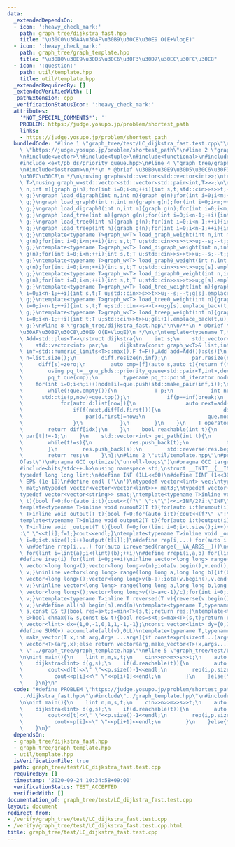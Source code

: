 ```yaml
---
data:
  _extendedDependsOn:
  - icon: ':heavy_check_mark:'
    path: graph_tree/dijkstra_fast.hpp
    title: "\u30C0\u30A4\u30AF\u30B9\u30C8\u30E9 O(E+VlogE)"
  - icon: ':heavy_check_mark:'
    path: graph_tree/graph_template.hpp
    title: "\u30B0\u30E9\u30D5\u30C6\u30F3\u30D7\u30EC\u30FC\u30C8"
  - icon: ':question:'
    path: util/template.hpp
    title: util/template.hpp
  _extendedRequiredBy: []
  _extendedVerifiedWith: []
  _pathExtension: cpp
  _verificationStatusIcon: ':heavy_check_mark:'
  attributes:
    '*NOT_SPECIAL_COMMENTS*': ''
    PROBLEM: https://judge.yosupo.jp/problem/shortest_path
    links:
    - https://judge.yosupo.jp/problem/shortest_path
  bundledCode: "#line 1 \"graph_tree/test/LC_dijkstra_fast.test.cpp\"\n#define PROBLEM\
    \ \"https://judge.yosupo.jp/problem/shortest_path\"\n#line 2 \"graph_tree/dijkstra_fast.hpp\"\
    \n#include<vector>\n#include<tuple>\n#include<functional>\n#include<ext/pb_ds/assoc_container.hpp>\n\
    #include <ext/pb_ds/priority_queue.hpp>\n#line 4 \"graph_tree/graph_template.hpp\"\
    \n#include<iostream>\n/**\n * @brief \u30B0\u30E9\u30D5\u30C6\u30F3\u30D7\u30EC\
    \u30FC\u30C8\n */\n\nusing graph=std::vector<std::vector<int>>;\ntemplate<typename\
    \ T>\nusing graph_w=std::vector<std::vector<std::pair<int,T>>>;\n\ngraph load_graph(int\
    \ n,int m){graph g(n);for(int i=0;i<m;++i){int s,t;std::cin>>s>>t;--s;--t;g[s].push_back(t);g[t].push_back(s);}return\
    \ g;}\ngraph load_digraph(int n,int m){graph g(n);for(int i=0;i<m;++i){int s,t;std::cin>>s>>t;--s;--t;g[s].push_back(t);}return\
    \ g;}\ngraph load_graph0(int n,int m){graph g(n);for(int i=0;i<m;++i){int s,t;std::cin>>s>>t;g[s].push_back(t);g[t].push_back(s);}return\
    \ g;}\ngraph load_digraph0(int n,int m){graph g(n);for(int i=0;i<m;++i){int s,t;std::cin>>s>>t;g[s].push_back(t);}return\
    \ g;}\ngraph load_tree(int n){graph g(n);for(int i=0;i<n-1;++i){int s,t;std::cin>>s>>t;--s;--t;g[s].push_back(t);g[t].push_back(s);}return\
    \ g;}\ngraph load_tree0(int n){graph g(n);for(int i=0;i<n-1;++i){int s,t;std::cin>>s>>t;g[s].push_back(t);g[t].push_back(s);}return\
    \ g;}\ngraph load_treep(int n){graph g(n);for(int i=0;i<n-1;++i){int t;std::cin>>t;g[i+1].push_back(t);g[t].push_back(i+1);}return\
    \ g;}\ntemplate<typename T>graph_w<T> load_graph_weight(int n,int m){graph_w<T>\
    \ g(n);for(int i=0;i<m;++i){int s,t;T u;std::cin>>s>>t>>u;--s;--t;g[s].emplace_back(t,u);g[t].emplace_back(s,u);}return\
    \ g;}\ntemplate<typename T>graph_w<T> load_digraph_weight(int n,int m){graph_w<T>\
    \ g(n);for(int i=0;i<m;++i){int s,t;T u;std::cin>>s>>t>>u;--s;--t;g[s].emplace_back(t,u);}return\
    \ g;}\ntemplate<typename T>graph_w<T> load_graph0_weight(int n,int m){graph_w<T>\
    \ g(n);for(int i=0;i<m;++i){int s,t;T u;std::cin>>s>>t>>u;g[s].emplace_back(t,u);g[t].emplace_back(s,u);}return\
    \ g;}\ntemplate<typename T>graph_w<T> load_digraph0_weight(int n,int m){graph_w<T>\
    \ g(n);for(int i=0;i<m;++i){int s,t;T u;std::cin>>s>>t>>u;g[s].emplace_back(t,u);}return\
    \ g;}\ntemplate<typename T>graph_w<T> load_tree_weight(int n){graph_w<T> g(n);for(int\
    \ i=0;i<n-1;++i){int s,t;T u;std::cin>>s>>t>>u;--s;--t;g[s].emplace_back(t,u);g[t].emplace_back(s,u);}return\
    \ g;}\ntemplate<typename T>graph_w<T> load_tree0_weight(int n){graph_w<T> g(n);for(int\
    \ i=0;i<n-1;++i){int s,t;T u;std::cin>>s>>t>>u;g[s].emplace_back(t,u);g[t].emplace_back(s,u);}return\
    \ g;}\ntemplate<typename T>graph_w<T> load_treep_weight(int n){graph_w<T> g(n);for(int\
    \ i=0;i<n-1;++i){int t;T u;std::cin>>t>>u;g[i+1].emplace_back(t,u);g[t].emplace_back(i+1,u);}return\
    \ g;}\n#line 8 \"graph_tree/dijkstra_fast.hpp\"\n\n/**\n * @brief \u30C0\u30A4\
    \u30AF\u30B9\u30C8\u30E9 O(E+VlogE)\n */\n\n\ntemplate<typename T,typename F=std::less<T>,typename\
    \ Add=std::plus<T>>\nstruct dijkstra{\n    int s;\n    std::vector<T> diff;\n\
    \    std::vector<int> par;\n    dijkstra(const graph_w<T>& list,int s,T zero=T(),T\
    \ inf=std::numeric_limits<T>::max(),F f=F(),Add add=Add()):s(s){\n        int\
    \ n=list.size();\n        diff.resize(n,inf);\n        par.resize(n,-1);\n   \
    \     diff[s]=zero;\n        auto cmp=[f](auto s,auto t){return f(t.first,s.first);};\n\
    \        using pq_t=__gnu_pbds::priority_queue<std::pair<T,int>,decltype(cmp),__gnu_pbds::pairing_heap_tag>;\n\
    \        pq_t que(cmp);\n        typename pq_t::point_iterator node[n];\n    \
    \    for(int i=0;i<n;i++)node[i]=que.push(std::make_pair(inf,i));\n        que.modify(node[s],std::make_pair(zero,s));\n\
    \        while(!que.empty()){\n            T p;\n            int now;\n      \
    \      std::tie(p,now)=que.top();\n            if(p==inf)break;\n            que.pop();\n\
    \            for(auto d:list[now]){\n                auto next=add(p,d.second);\n\
    \                if(f(next,diff[d.first])){\n                    diff[d.first]=next;\n\
    \                    par[d.first]=now;\n                    que.modify(node[d.first],std::make_pair(next,d.first));\n\
    \                }\n            }\n        }\n    }\n    T operator[](int idx){\n\
    \        return diff[idx];\n    }\n    bool reachable(int t){\n        return\
    \ par[t]!=-1;\n    }\n    std::vector<int> get_path(int t){\n        std::vector<int>res;\n\
    \        while(t!=s){\n            res.push_back(t);\n            t=par[t];\n\
    \        }\n        res.push_back(s);\n        std::reverse(res.begin(),res.end());\n\
    \        return res;\n    }\n};\n#line 2 \"util/template.hpp\"\n#pragma GCC optimize(\"\
    Ofast\")\n#pragma GCC optimize(\"unroll-loops\")\n#pragma GCC target(\"avx\")\n\
    #include<bits/stdc++.h>\nusing namespace std;\nstruct __INIT__{__INIT__(){cin.tie(0);ios::sync_with_stdio(false);cout<<fixed<<setprecision(15);}}__INIT__;\n\
    typedef long long lint;\n#define INF (1LL<<60)\n#define IINF (1<<30)\n#define\
    \ EPS (1e-10)\n#define endl ('\\n')\ntypedef vector<lint> vec;\ntypedef vector<vector<lint>>\
    \ mat;\ntypedef vector<vector<vector<lint>>> mat3;\ntypedef vector<string> svec;\n\
    typedef vector<vector<string>> smat;\ntemplate<typename T>inline void numout(T\
    \ t){bool f=0;for(auto i:t){cout<<(f?\" \":\"\")<<i<INF/2?i:\"INF\";f=1;}cout<<endl;}\n\
    template<typename T>inline void numout2(T t){for(auto i:t)numout(i);}\ntemplate<typename\
    \ T>inline void output(T t){bool f=0;for(auto i:t){cout<<(f?\" \":\"\")<<i;f=1;}cout<<endl;}\n\
    template<typename T>inline void output2(T t){for(auto i:t)output(i);}\ntemplate<typename\
    \ T>inline void _output(T t){bool f=0;for(lint i=0;i<t.size();i++){cout<<f?\"\"\
    :\" \"<<t[i];f=1;}cout<<endl;}\ntemplate<typename T>inline void _output2(T t){for(lint\
    \ i=0;i<t.size();i++)output(t[i]);}\n#define rep(i,...) for(auto i:range(__VA_ARGS__))\
    \ \n#define rrep(i,...) for(auto i:reversed(range(__VA_ARGS__)))\n#define repi(i,a,b)\
    \ for(lint i=lint(a);i<(lint)(b);++i)\n#define rrepi(i,a,b) for(lint i=lint(b)-1;i>=lint(a);--i)\n\
    #define irep(i) for(lint i=0;;++i)\ninline vector<long long> range(long long n){if(n<=0)return\
    \ vector<long long>();vector<long long>v(n);iota(v.begin(),v.end(),0LL);return\
    \ v;}\ninline vector<long long> range(long long a,long long b){if(b<=a)return\
    \ vector<long long>();vector<long long>v(b-a);iota(v.begin(),v.end(),a);return\
    \ v;}\ninline vector<long long> range(long long a,long long b,long long c){if((b-a+c-1)/c<=0)return\
    \ vector<long long>();vector<long long>v((b-a+c-1)/c);for(int i=0;i<(int)v.size();++i)v[i]=i?v[i-1]+c:a;return\
    \ v;}\ntemplate<typename T>inline T reversed(T v){reverse(v.begin(),v.end());return\
    \ v;}\n#define all(n) begin(n),end(n)\ntemplate<typename T,typename E>bool chmin(T&\
    \ s,const E& t){bool res=s>t;s=min<T>(s,t);return res;}\ntemplate<typename T,typename\
    \ E>bool chmax(T& s,const E& t){bool res=s<t;s=max<T>(s,t);return res;}\nconst\
    \ vector<lint> dx={1,0,-1,0,1,1,-1,-1};\nconst vector<lint> dy={0,1,0,-1,1,-1,1,-1};\n\
    #define SUM(v) accumulate(all(v),0LL)\ntemplate<typename T,typename ...Args>auto\
    \ make_vector(T x,int arg,Args ...args){if constexpr(sizeof...(args)==0)return\
    \ vector<T>(arg,x);else return vector(arg,make_vector<T>(x,args...));}\n//#include\
    \ \"../graph_tree/graph_template.hpp\"\n#line 5 \"graph_tree/test/LC_dijkstra_fast.test.cpp\"\
    \n\nint main(){\n    lint n,m,s,t;\n    cin>>n>>m>>s>>t;\n    auto g=load_digraph0_weight<lint>(n,m);\n\
    \    dijkstra<lint> d(g,s);\n    if(d.reachable(t)){\n        auto p=d.get_path(t);\n\
    \        cout<<d[t]<<\" \"<<p.size()-1<<endl;\n        rep(i,p.size()-1){\n  \
    \          cout<<p[i]<<\" \"<<p[i+1]<<endl;\n        }\n    }else{\n        cout<<-1<<endl;\n\
    \    }\n}\n"
  code: "#define PROBLEM \"https://judge.yosupo.jp/problem/shortest_path\"\n#include\"\
    ../dijkstra_fast.hpp\"\n#include\"../graph_template.hpp\"\n#include\"../../util/template.hpp\"\
    \n\nint main(){\n    lint n,m,s,t;\n    cin>>n>>m>>s>>t;\n    auto g=load_digraph0_weight<lint>(n,m);\n\
    \    dijkstra<lint> d(g,s);\n    if(d.reachable(t)){\n        auto p=d.get_path(t);\n\
    \        cout<<d[t]<<\" \"<<p.size()-1<<endl;\n        rep(i,p.size()-1){\n  \
    \          cout<<p[i]<<\" \"<<p[i+1]<<endl;\n        }\n    }else{\n        cout<<-1<<endl;\n\
    \    }\n}"
  dependsOn:
  - graph_tree/dijkstra_fast.hpp
  - graph_tree/graph_template.hpp
  - util/template.hpp
  isVerificationFile: true
  path: graph_tree/test/LC_dijkstra_fast.test.cpp
  requiredBy: []
  timestamp: '2020-09-24 10:34:58+09:00'
  verificationStatus: TEST_ACCEPTED
  verifiedWith: []
documentation_of: graph_tree/test/LC_dijkstra_fast.test.cpp
layout: document
redirect_from:
- /verify/graph_tree/test/LC_dijkstra_fast.test.cpp
- /verify/graph_tree/test/LC_dijkstra_fast.test.cpp.html
title: graph_tree/test/LC_dijkstra_fast.test.cpp
---
```

